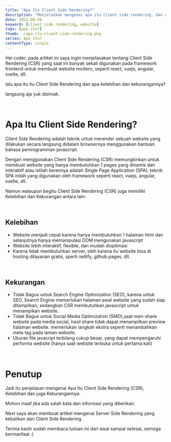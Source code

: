 ```yaml
---
title: "Apa Itu Client Side Rendering?"
description: "Menjelaskan mengenai apa itu client side rendering, dan apa kelebihan dan kekurangannya dari client side rendering?"
date: 2021-08-20
keyword: [client side rendering, website]
tags: [apa itu?]
thumb: ./apa-itu-client-side-rendering.png
series: Apa Itu?
contentType: single
---
```


Hei coder, pada artikel ini saya ingin menjelasakan tentang Client Side Rendering (CSR) yang saat ini banyak sekali digunakan pada framework frontend untuk membuat website modern, seperti react, vuejs, angular, svelte, dll.

lalu apa itu itu Client Side Rendering dan apa kelebihan dan kekurangannya?

langsung aja yuk disimak.

<br/>

# Apa Itu Client Side Rendering?

Client Side Rendering adalah teknik untuk merender sebuah website yang dilakukan secara langsung didalam browsernya menggunakan bantuan bahasa pemrogramman javascript.

Dengan menggunakan Client Side Rendering (CSR) memungkinkan untuk membuat website yang hanya membutuhkan 1 pages yang dinamis dan interaktif atau istilah kerennya adalah Single Page Application (SPA), teknik SPA inilah yang digunakan oleh framework seperti react, vuejs, angular, svelte, dll.

Namun walaupun begitu Client Side Rendering (CSR) juga memiliki Kelebihan dan Kekurangan antara lain:

<br/>

## Kelebihan
  - Website menjadi cepat karena hanya membutuhkan 1 halaman html dan selanjutnya hanya memanipulasi DOM mengunakan javascript
  - Website lebih interaktif, flexible, dan mudah dioptimasi
  - Karena tidak membutuhkan server, oleh karena itu website bisa di hosting dilayanan gratis, sperti netlify, github pages, dll.

<br/>

## Kekurangan 
  - Tidak Bagus untuk Search Engine Optimization (SEO), karena untuk SEO, Search Engine memerlukan halaman awal website yang sudah siap ditampilkan, sedangkan CSR membutuhkan javascript untuk menampikan website.
  - Tidak Bagus untuk Social Media Optimization (SMO),saat men-share website pada media social, hasil share tidak dapat menampilkan preview halaman website. memerlukan langkah ekstra seperti menambahkan meta tag pada laman website.
  - Ukuran file javacript terbilang cukup besar, yang dapat mempengaruhi performa website (hanya saat website terbuka untuk pertama kali)

<br/>

# Penutup

Jadi itu penjelasan mengenai Apa Itu Client Side Rendering (CSR), Kelebihan dan juga Kekurangannya.

Mohon maaf jika ada salah kata dan informasi yang diberikan.

Next saya akan membuat artikel mengenai Server Side Rendering yang kebalikan dari Client Side Rendering.

Terima kasih sudah membaca tulisan ini dari awal sampai selesai, semoga bermanfaat :)